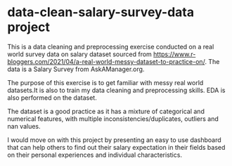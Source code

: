# data-clean-salary-survey-data project
This is a data cleaning and preprocessing exercise conducted on a real world survey data on salary dataset sourced from https://www.r-bloggers.com/2021/04/a-real-world-messy-dataset-to-practice-on/. The data is a Salary Survey from AskAManager.org. 

The purpose of this exercise is to get familiar with messy real world datasets.It is also to train my data cleaning and preprocessing skills. EDA is also performed on the dataset.

The dataset is a good practice as it has a mixture of categorical and numerical features, with multiple inconsistencies/duplicates, outliers and nan values.

I would move on with this project by presenting an easy to use dashboard that can help others to find out their salary expectation in their fields based on their personal experiences and individual characteristics. 
